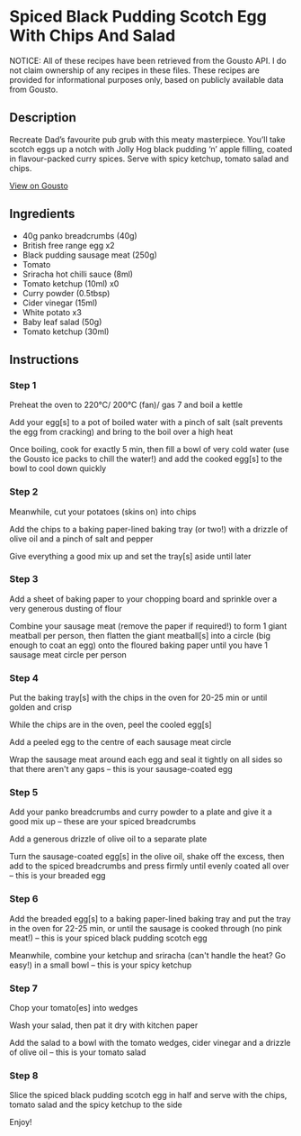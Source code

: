 # Spiced Black Pudding Scotch Egg With Chips And Salad

NOTICE: All of these recipes have been retrieved from the Gousto API. I do not claim ownership of any recipes in these files. These recipes are provided for informational purposes only, based on publicly available data from Gousto.

## Description

Recreate Dad’s favourite pub grub with this meaty masterpiece. You’ll take scotch eggs up a notch with Jolly Hog black pudding ‘n’ apple filling, coated in flavour-packed curry spices. Serve with spicy ketchup, tomato salad and chips. 

[View on Gousto](https://www.gousto.co.uk/recipes/cookbook/spiced-black-pudding-scotch-egg-with-chips-and-salad)

## Ingredients

- 40g panko breadcrumbs (40g)
- British free range egg x2
- Black pudding sausage meat (250g)
- Tomato
- Sriracha hot chilli sauce (8ml)
- Tomato ketchup (10ml) x0
- Curry powder (0.5tbsp)
- Cider vinegar (15ml)
- White potato x3
- Baby leaf salad (50g)
- Tomato ketchup (30ml)

## Instructions


### Step 1

Preheat the oven to 220°C/ 200°C (fan)/ gas 7 and boil a kettle

Add your egg[s] to a pot of boiled water with a pinch of salt (salt prevents the egg from cracking) and bring to the boil over a high heat

Once boiling, cook for exactly 5 min, then fill a bowl of very cold water (use the Gousto ice packs to chill the water!) and add the cooked egg[s] to the bowl to cool down quickly


### Step 2

Meanwhile, cut your potatoes (skins on) into chips

Add the chips to a baking paper-lined baking tray (or two!) with a  drizzle of olive oil and a pinch of salt and pepper

Give everything a good mix up and set the tray[s] aside until later


### Step 3

Add a sheet of baking paper to your chopping board and sprinkle over a very generous dusting of flour

Combine your sausage meat (remove the paper if required!) to form 1 giant meatball per person, then flatten the giant meatball[s] into a circle (big enough to coat an egg) onto the floured baking paper until you have 1 sausage meat circle per person


### Step 4

Put the baking tray[s] with the chips in the oven for 20-25 min or until golden and crisp

While the chips are in the oven, peel the cooled egg[s]

Add a peeled egg to the centre of each sausage meat circle

Wrap the sausage meat around each egg and seal it tightly on all sides so that there aren't any gaps – this is your sausage-coated egg


### Step 5

Add your panko breadcrumbs and curry powder to a plate and give it a good mix up – these are your spiced breadcrumbs

Add a generous drizzle of olive oil to a separate plate

Turn the sausage-coated egg[s] in the olive oil, shake off the excess, then add to the spiced breadcrumbs and press firmly until evenly coated all over – this is your breaded egg


### Step 6

Add the breaded egg[s] to a baking paper-lined baking tray and put the tray in the oven for 22-25 min, or until the sausage is cooked through (no pink meat!) – this is your spiced black pudding scotch egg

Meanwhile, combine your ketchup and sriracha (can't handle the heat? Go easy!) in a small bowl – this is your spicy ketchup


### Step 7

Chop your tomato[es] into wedges

Wash your salad, then pat it dry with kitchen paper

Add the salad to a bowl with the tomato wedges, cider vinegar and a drizzle of olive oil – this is your tomato salad

### Step 8

Slice the spiced black pudding scotch egg in half and serve with the chips, tomato salad and the spicy ketchup to the side

Enjoy!

